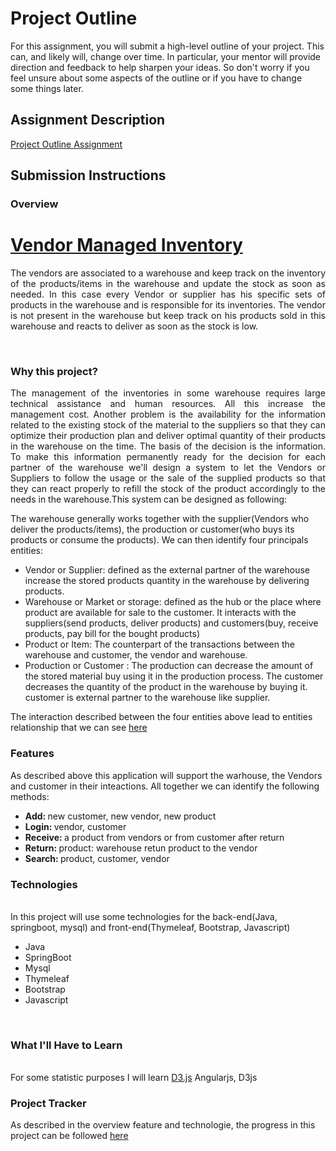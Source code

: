 # Project Outline
For this assignment, you will submit a high-level outline of your project. This can, and likely will, change over time. In particular, your mentor will provide direction and feedback to help sharpen your ideas. So don't worry if you feel unsure about some aspects of the outline or if you have to change some things later.

## Assignment Description
[Project Outline Assignment](https://education.launchcode.org/liftoff/modules/assignments/project-outline)

## Submission Instructions

### Overview
<h1><a href="https://github.com/hadelesko/vendormanagedinventory">Vendor Managed Inventory</a></h1>
<p style="text-align:justify">The vendors are associated to a warehouse and keep track on the inventory of the products/items in the warehouse and update the stock as soon as needed. In this case every Vendor or supplier has his specific sets of products in the warehouse and is responsible for its inventories. The vendor is not present in the warehouse but keep track on his products sold in this warehouse and reacts to deliver as soon as the stock is low.</p><br/>
<p><h3>Why this project?</h3></p>
<p style="text-align:justify">The management of the inventories in some warehouse  requires large technical assistance and human resources. All this increase the management cost. Another problem is the availability for the information related to the existing stock of the material to the suppliers so that they can optimize  their  production plan and deliver optimal quantity of their products in the warehouse on the time. The basis of the decision is the information. To make this information permanently ready for the decision for each partner of the warehouse we'll design a system to let the Vendors or Suppliers to follow the usage or the sale of the supplied products so that they can react properly to refill the stock of the product accordingly to the needs in the warehouse.This system  can be designed as following:</p>
 
<p style="text-align=:justify">The warehouse  generally works together with  the supplier(Vendors who deliver the products/items), the production or customer(who buys its products or consume the products). We can then identify four principals entities:</p>
<ul>
<li>Vendor or Supplier: defined as the external partner of the warehouse increase the stored products quantity in the warehouse by delivering products.</li>
<li>Warehouse or Market or storage: defined as the hub or the place where product are available for sale to the customer. It interacts with the suppliers(send products, deliver products) and customers(buy, receive products, pay bill  for the bought products)</li>
<li>Product or Item: The counterpart of the transactions between the warehouse and customer, the vendor and warehouse.</li>
<li>Production or Customer  : The production can decrease the amount of the stored material buy using it in the production process. The customer decreases the quantity of the product in the warehouse by buying it. customer is external partner to the warehouse like supplier. </li></ul>

<p>The interaction described between the four entities above lead to entities relationship that  we can see <a href="https://github.com/hadelesko/vendormanagedinventory/blob/master/src/main/resources/static/Screenshot%20from%202019-10-17%2020-57-55.png">here</a></p>
<h3>Features</h3>
<p>As described above this application will support the warhouse, the Vendors and customer in their inteactions. All together we can identify the following methods:</p>
<ul>
<li><strong>Add: </strong> new customer, new vendor, new product</li>
<li><strong>Login: </strong> vendor, customer</li>
<li><strong>Receive: </strong> a product from vendors or from customer after return</li>
<li><strong>Return: </strong> product: warehouse retun product to the vendor</li>
<li><strong>Search: </strong> product, customer, vendor</li>
</ul>

<h3>Technologies</h3><br/>
In this project will use some technologies for the back-end(Java, springboot, mysql) and front-end(Thymeleaf, Bootstrap, Javascript)
<ul><li>Java</li>
<li>SpringBoot</li>
<li>Mysql</li>
<li>Thymeleaf</li>
<li>Bootstrap</li>
<li>Javascript</li>
</ul>
<br/>
<h3>What I'll Have to Learn</h3><br/>
For some statistic purposes I will learn <a href="https://d3js.org/" target="_blank">D3.js</a> 


</ul>
Angularjs, D3js
<h3>Project Tracker</h3>
As described in the overview feature and technologie, the progress in this project can be followed <a href="https://trello.com/b/rtJ90o14/welcome-to-trello">here</a> 
